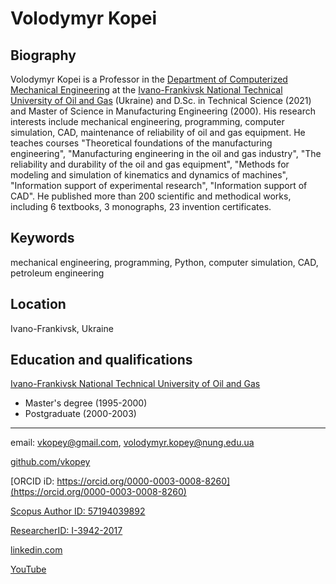 # Volodymyr Kopei

## Biography

Volodymyr Kopei is a Professor in the [Department of Computerized Mechanical Engineering](https://nung.edu.ua/index.php/department/institut-inzhenernoi-mekhaniki/kafedra-kompyuterizovanogo-mashinobuduvannya) at the [Ivano-Frankivsk National Technical University of Oil and Gas](http://nung.edu.ua) (Ukraine) and D.Sc. in Technical Science (2021) and Master of Science in Manufacturing Engineering (2000). His research interests include mechanical engineering, programming, computer simulation, CAD, maintenance of reliability of oil and gas equipment. He teaches courses "Theoretical foundations of the manufacturing engineering", "Manufacturing engineering in the oil and gas industry", "The reliability and durability of the oil and gas equipment", "Methods for modeling and simulation of kinematics and dynamics of machines", "Information support of experimental research", "Information support of CAD". He published more than 200 scientific and methodical works, including 6 textbooks, 3 monographs, 23 invention certificates.

## Keywords

mechanical engineering, programming, Python, computer simulation, CAD, petroleum engineering

## Location

Ivano-Frankivsk, Ukraine

## Education and qualifications

[Ivano-Frankivsk National Technical University of Oil and Gas](http://nung.edu.ua)
* Master's degree (1995-2000)
* Postgraduate (2000-2003)

---

email: vkopey@gmail.com, volodymyr.kopey@nung.edu.ua

[github.com/vkopey](https://github.com/vkopey)

[ORCID iD: https://orcid.org/0000-0003-0008-8260](https://orcid.org/0000-0003-0008-8260)

[Scopus Author ID: 57194039892](http://www.scopus.com/inward/authorDetails.url?authorID=57194039892&partnerID=MN8TOARS)

[ResearcherID: I-3942-2017](http://www.researcherid.com/rid/I-3942-2017)

[linkedin.com](linkedin.com/in/владимир-копей-47b1b797)

[YouTube](https://www.youtube.com/channel/UCVo-8iC8fL6t6OJ2EnCIoiQ)
